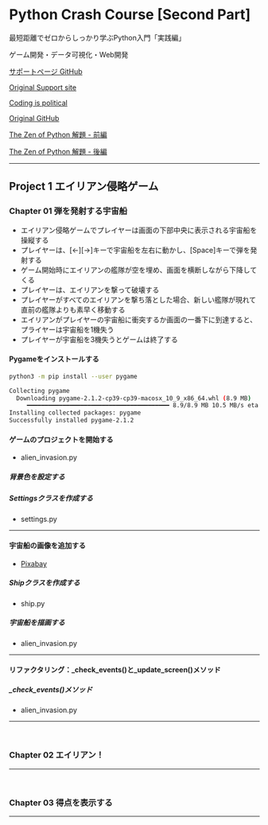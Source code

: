 # Python Crash Course [Second Part]

最短距離でゼロからしっかり学ぶPython入門「実践編」

ゲーム開発・データ可視化・Web開発

[サポートページ GitHub](https://github.com/takanory/saitan-python)

[Original Support site](https://nostarch.com/pythoncrashcourse2e)

[Coding is political](https://ehmatthes.github.io/pcc_2e/)

[Original GitHub](https://github.com/ehmatthes/pcc_2e/)

[The Zen of Python 解題 - 前編](https://atsuoishimoto.hatenablog.com/entry/20100920/1284986066)

[The Zen of Python 解題 - 後編](https://atsuoishimoto.hatenablog.com/entry/20100926/1285508015)

---

## Project 1 エイリアン侵略ゲーム

### Chapter 01 弾を発射する宇宙船

- エイリアン侵略ゲームでプレイヤーは画面の下部中央に表示される宇宙船を操縦する
- プレイヤーは、[←][→]キーで宇宙船を左右に動かし、[Space]キーで弾を発射する
- ゲーム開始時にエイリアンの艦隊が空を埋め、画面を横断しながら下降してくる
- プレイヤーは、エイリアンを撃って破壊する
- プレイヤーがすべてのエイリアンを撃ち落とした場合、新しい艦隊が現れて直前の艦隊よりも素早く移動する
- エイリアンがプレイヤーの宇宙船に衝突するか画面の一番下に到達すると、プライヤーは宇宙船を1機失う
- プレイヤーが宇宙船を3機失うとゲームは終了する

#### Pygameをインストールする

```bash
python3 -m pip install --user pygame

Collecting pygame
  Downloading pygame-2.1.2-cp39-cp39-macosx_10_9_x86_64.whl (8.9 MB)
     ━━━━━━━━━━━━━━━━━━━━━━━━━━━━━━━━━━━━━━━━ 8.9/8.9 MB 10.5 MB/s eta 0:00:00
Installing collected packages: pygame
Successfully installed pygame-2.1.2
```

#### ゲームのプロジェクトを開始する

- alien_invasion.py

##### 背景色を設定する

##### Settingsクラスを作成する

- settings.py

---

#### 宇宙船の画像を追加する

- [Pixabay](https://pixabay.com/)

##### Shipクラスを作成する

- ship.py

##### 宇宙船を描画する

- alien_invasion.py

---

#### リファクタリング：_check_events()と_update_screen()メソッド

##### _check_events()メソッド

- alien_invasion.py

---

&nbsp;

### Chapter 02 エイリアン！

---

&nbsp;

### Chapter 03 得点を表示する

---

&nbsp;
